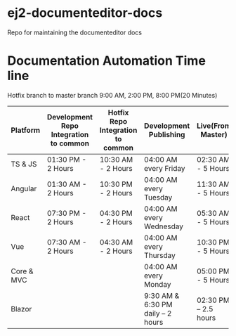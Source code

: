 # ej2-documenteditor-docs
Repo for maintaining the documenteditor docs

# Documentation Automation Time line

Hotfix branch to master branch 9:00 AM, 2:00 PM, 8:00 PM(20 Minutes)

|Platform|Development Repo Integration to common|Hotfix Repo Integration to common|Development Publishing|Live(From Master)|
|---|---|---|---|---|
|TS & JS|01:30 PM - 2 Hours|10:30 AM - 2 Hours|04:00 AM every Friday|02:30 AM - 5 Hours|
|Angular|01:30 AM - 2 Hours|10:30 PM - 2 Hours|04:00 AM every Tuesday|11:30 AM - 5 Hours|
|React|07:30 PM - 2 Hours|04:30 PM - 2 Hours|04:00 AM every Wednesday|05:30 AM - 5 Hours|
|Vue|07:30 AM - 2 Hours|04:30 AM - 2 Hours|04:00 AM every Thursday|10:30 PM - 5 Hours|
|Core & MVC| | |04:00 AM every Monday|05:00 PM - 5 Hours|
|Blazor| | |9:30 AM & 6:30 PM daily – 2 hours|02:30 PM – 2.5 hours|